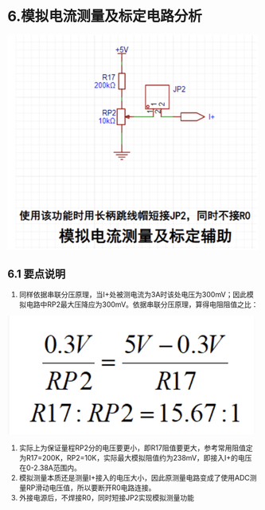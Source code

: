 # 6.模拟电流测量及标定电路分析

<img src="https://raw.githubusercontent.com/hazy1k/My-drawing-bed/main/2024/11/20-16-50-37-屏幕截图%202024-11-20%20165024.png" title="" alt="屏幕截图 2024-11-20 165024.png" width="584">

## 6.1 要点说明

1. 同样依据串联分压原理，当I+处被测电流为3A时该处电压为300mV；因此模拟电路中RP2最大压降应为300mV。依据串联分压原理，算得电阻阻值之比：

![屏幕截图 2024-11-20 165136.png](https://raw.githubusercontent.com/hazy1k/My-drawing-bed/main/2024/11/20-16-51-43-屏幕截图%202024-11-20%20165136.png)

1. 实际上为保证量程RP2分的电压要更小，即R17阻值要更大，参考常用阻值定为R17=200K，RP2=10K，实际最大模拟阻值约为238mV，即接入I+的电压在0-2.38A范围内。
2. 模拟测量本质还是测量I+接入的电压大小，因此原测量电路变成了使用ADC测量RP滑动电压值，所以要断开R0电路连接。
3. 外接电源后，不焊接R0，同时短接JP2实现模拟测量功能


